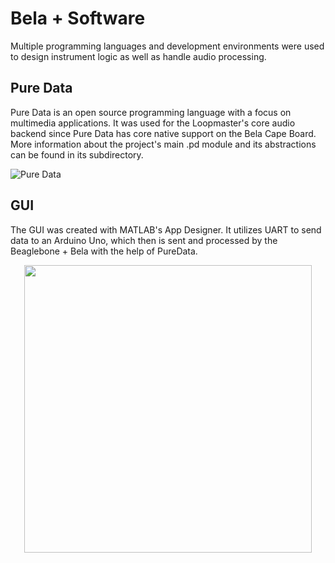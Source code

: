 # Bela + Software 
Multiple programming languages and development environments were used to design instrument logic as well as handle audio processing.  

## Pure Data  
Pure Data is an open source programming language with a focus on multimedia applications. It was used for the Loopmaster's core audio backend since Pure Data has core native support on the Bela Cape Board. More information about the project's main .pd module and its abstractions can be found in its subdirectory.  

![Pure Data](https://github.com/neilkatahira/EE-Emerge-2020-Loopmaster/blob/master/pictures/PureData.PNG?raw=true)  
 
## GUI  
The GUI was created with MATLAB's App Designer. It utilizes UART to send data to an Arduino Uno, which then is sent and processed by the Beaglebone + Bela with the help of PureData.    

<p align="center">
  <img width="460" height="460" src="https://github.com/neilkatahira/EE-Emerge-2020-Loopmaster/blob/master/pictures/gui.png?raw=true">
</p>

